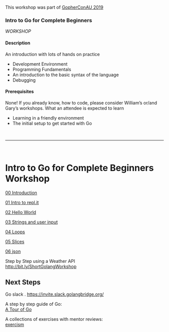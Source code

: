 
This workshop was part of [GopherConAU 2019](https://gophercon.com.au/)


### Intro to Go for Complete Beginners
*WORKSHOP*
#### Description
An introduction with lots of hands on practice
- Development Environment
- Programming Fundamentals
- An introduction to the basic syntax of the language
- Debugging

#### Prerequisites
None! If you already know, how to code, please consider William’s or/and Gary’s workshops.
What an attendee is expected to learn
- Learning in a friendly environment
- The initial setup to get started with Go
  
<br />  

<hr />

<br />
  
# Intro to Go for Complete Beginners Workshop

[00 Introduction](./00_introduction.md)

[01 Intro to repl.it](./01_intro_to_repl.it.md) 

[02 Hello World](./02_hello_world.md)

[03 Strings and user input](./03_strings_and_user_input.md)

[04 Loops](./04_loops.md)

[05 Slices](./05_slices.md)

[06 json](./06_json.md)

Step by Step using a Weather API   
http://bit.ly/ShortGolangWorkshop

## Next Steps

Go slack . 
https://invite.slack.golangbridge.org/    

A step by step guide of Go:  
[A Tour of Go](https://tour.golang.org/welcome/1)  

A collections of exercises with mentor reviews:  
[exercism](https://exercism.io/my/tracks/go)

